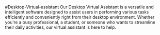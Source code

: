 #Desktop-Virtual-assistant
Our Desktop Virtual Assistant is a versatile and intelligent software designed to assist users in performing various tasks efficiently and conveniently right from their desktop environment. Whether you're a busy professional, a student, or someone who wants to streamline their daily activities, our virtual assistant is here to help.

